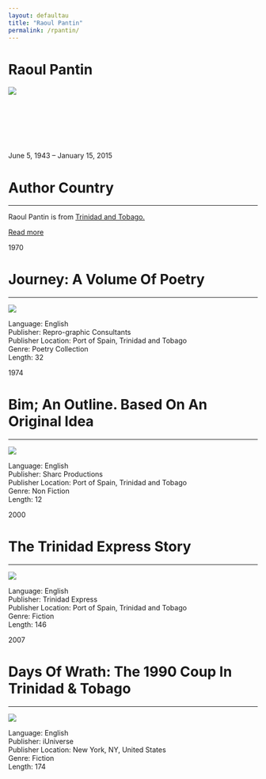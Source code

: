 ```yaml
---
layout: defaultau
title: "Raoul Pantin"
permalink: /rpantin/
---
```

<!-- partial:index.partial.html -->
<div class="content">
    <h1>Raoul Pantin</h1>
    <div class="quote">
        <div><img src="https://i0.wp.com/mediatt.org/wp-content/uploads/2022/05/RaoulPantin_O0234_Web.jpg?fit=1280%2C1183&ssl=1" class="logo"></div>
    </div>
    <div class="timeline">
        <div style="padding-bottom:100px;"></div>
        <div class="block">
            <div class="date right"><p class="right"> June 5, 1943 – January 15, 2015 </p></div>
            <div class="dot"></div>
            <div class="left first">
            <div class="author_country">
                <h1>Author Country</h1><hr>
          <div class="aclocation">  <p>Raoul Pantin is from <a href="{{ site.baseurl }}/3">Trinidad and Tobago.</a></p></div>
              <div class="acreadmore">  <a href="https://en.wikipedia.org/wiki/Raoul_Pantin" target="_blank">Read more</a></div>
            </div>
            </div>
        </div>
        <div class="block">
            <div class="date left"><p class="left">1970</p></div>
            <div class="dot"></div>
            <div class="right">
                <h1>Journey: A Volume Of Poetry</h1><hr>
                <p><img src="https://m.media-amazon.com/images/W/WEBP_402378-T2/images/I/41UYBYK6c0L._SX356_BO1,204,203,200_.jpg"></p>
                <p>
                Language: English<br>
                Publisher: Repro-graphic Consultants<br>
                Publisher Location: Port of Spain, Trinidad and Tobago<br>
                Genre: Poetry Collection<br>
                Length: 32<br>
                </p>
            </div>
        </div>
        <div class="block">
            <div class="date right"><p class="right">1974</p></div>
            <div class="dot"></div>
            <div class="left">
                <h1>Bim; An Outline. Based On An Original Idea</h1><hr>
                <p><img src="https://upload.wikimedia.org/wikipedia/en/thumb/8/8f/Bim_movie_poster.jpeg/220px-Bim_movie_poster.jpeg"></p>
                <p>
                Language: English<br>
                Publisher: Sharc Productions<br>
                Publisher Location: Port of Spain, Trinidad and Tobago<br>
                Genre: Non Fiction<br>
                Length: 12<br>
                </p>
            </div>
        </div>
        <div class="block">
            <div class="date left"><p class="left">2000</p></div>
            <div class="dot"></div>
            <div class="right">
                <h1>The Trinidad Express Story</h1><hr>
                <p><img src="https://bloximages.newyork1.vip.townnews.com/tv6tnt.com/content/tncms/assets/v3/editorial/2/d5/2d55f81f-355a-531d-8cd5-5b096ff2b3dc/58d018f829008.image.jpg?crop=478%2C478%2C0%2C81&resize=1200%2C1200&order=crop%2Cresize"></p>
                <p>Language: English<br>
                Publisher: Trinidad Express<br>
                Publisher Location: Port of Spain, Trinidad and Tobago<br>
                Genre: Fiction<br>
                Length: 146<br></p>
            </div>
        </div>
        </div><div class="block">
            <div class="date right"><p class="right">2007</p></div>
            <div class="dot"></div>
            <div class="left">
                <h1>Days Of Wrath: The 1990 Coup In Trinidad & Tobago</h1><hr>
                <p><img src="https://m.media-amazon.com/images/W/WEBP_402378-T2/images/I/41Jwsxx5I7L._SX347_BO1,204,203,200_.jpg"></p>
                <p>Language: English<br>
                Publisher: iUniverse<br>
                Publisher Location: New York, NY, United States<br>
                Genre: Fiction<br>
                Length: 174<br></p>
            </div>
        </div>
  <!-- partial -->
<script src='https://cdnjs.cloudflare.com/ajax/libs/jquery/3.1.1/jquery.min.js'></script><script  src="{{ site.baseurl }}/assets/js/authorscript.js"></script>